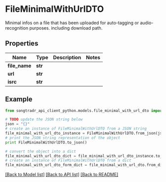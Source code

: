 # FileMinimalWithUrlDTO

Minimal infos on a file that has been uploaded for auto-tagging or audio-recognition purposes. including download path.

## Properties
Name | Type | Description | Notes
------------ | ------------- | ------------- | -------------
**file_name** | **str** |  | 
**url** | **str** |  | 
**isrc** | **str** |  | 

## Example

```python
from songtradr_api_client_python.models.file_minimal_with_url_dto import FileMinimalWithUrlDTO

# TODO update the JSON string below
json = "{}"
# create an instance of FileMinimalWithUrlDTO from a JSON string
file_minimal_with_url_dto_instance = FileMinimalWithUrlDTO.from_json(json)
# print the JSON string representation of the object
print FileMinimalWithUrlDTO.to_json()

# convert the object into a dict
file_minimal_with_url_dto_dict = file_minimal_with_url_dto_instance.to_dict()
# create an instance of FileMinimalWithUrlDTO from a dict
file_minimal_with_url_dto_form_dict = file_minimal_with_url_dto.from_dict(file_minimal_with_url_dto_dict)
```
[[Back to Model list]](../README.md#documentation-for-models) [[Back to API list]](../README.md#documentation-for-api-endpoints) [[Back to README]](../README.md)


